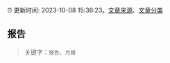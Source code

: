 :alarm_clock: 更新时间: 2023-10-08 15:36:23。[文章来源](/README.md)、[文章分类](/TAGS.md)

## 报告


> 关键字：`报告`、`月报`



